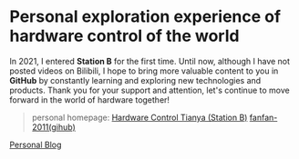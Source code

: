 # Personal exploration experience of hardware control of the world

In 2021, I entered **Station B** for the first time. Until now, although I have not posted videos on Bilibili, I hope to bring more valuable content to you in **GitHub** by constantly learning and exploring new technologies and products. Thank you for your support and attention, let's continue to move forward in the world of hardware together!
> personal homepage: [Hardware Control Tianya (Station B)](https://space.bilibili.com/3494374174362085?spm_id_from=333.337.0.0)
[fanfan-2011(gihub)](https://github.com/fanfan-2011/YingJiankongtianya)

[Personal Blog](yjkty.icu)
